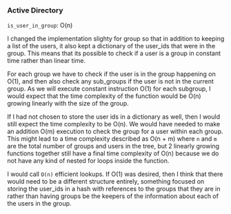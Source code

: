 ### Active Directory

`is_user_in_group`: O(n)

I changed the implementation slighty for group so that in addition to keeping a list of the users, it also kept a dictionary
of the user_ids that were in the group. This means that its possible to check if a user is a group in constant time rather
than linear time. 

For each group we have to check if the user is in the group happening on O(1), and then also check any sub_groups if the user
is not in the current group. As we will execute constant instruction O(1) for each subgroup, I would expect that the time
complexity of the function would be O(n) growing linearly with the size of the group.

If I had not chosen to store the user ids in a dictionary as well, then I would still expect the time complexity to be O(n).
We would have needed to make an addition O(m) execution to check the group for a user within each group. This might lead to a 
time complexity described as O(n + m) where `n` and `m` are the total number of groups and users in the tree, but 2 linearly growing
functions together still have a final time complexity of O(n) because we do not have any kind of nested for loops inside 
the function.

I would call `O(n)` efficient lookups. If O(1) was desired, then I think that there would need to be a different structure entirely,
something focused on storing the user_ids in a hash with references to the groups that they are in rather than having groups
be the keepers of the information about each of the users in the group.